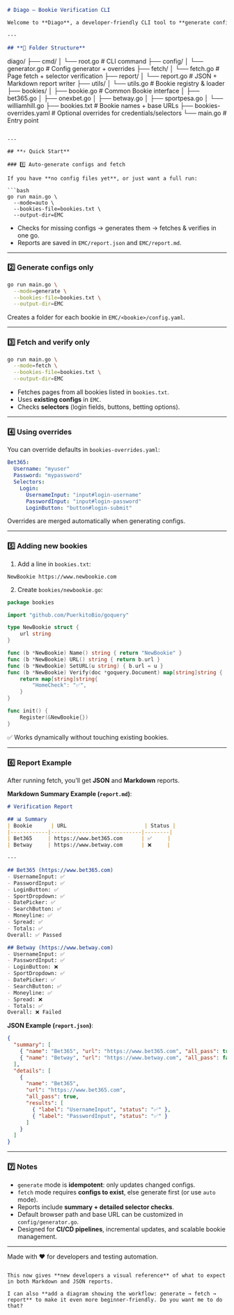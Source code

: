 ```markdown
# Diago – Bookie Verification CLI

Welcome to **Diago**, a developer-friendly CLI tool to **generate configs** for multiple bookmakers and **verify selectors** on their pages.

---

## **📁 Folder Structure**

```

diago/
├── cmd/
│    └── root.go               # CLI command
├── config/
│    └── generator.go          # Config generator + overrides
├── fetch/
│    └── fetch.go              # Page fetch + selector verification
├── report/
│    └── report.go             # JSON + Markdown report writer
├── utils/
│    └── utils.go              # Bookie registry & loader
├── bookies/
│    ├── bookie.go             # Common Bookie interface
│    ├── bet365.go
│    ├── onexbet.go
│    ├── betway.go
│    ├── sportpesa.go
│    └── williamhill.go
├── bookies.txt                # Bookie names + base URLs
├── bookies-overrides.yaml     # Optional overrides for credentials/selectors
└── main.go                    # Entry point

````

---

## **⚡ Quick Start**

### 1️⃣ Auto-generate configs and fetch

If you have **no config files yet**, or just want a full run:

```bash
go run main.go \
  --mode=auto \
  --bookies-file=bookies.txt \
  --output-dir=EMC
````

* Checks for missing configs → generates them → fetches & verifies in one go.
* Reports are saved in `EMC/report.json` and `EMC/report.md`.

---

### 2️⃣ Generate configs only

```bash
go run main.go \
  --mode=generate \
  --bookies-file=bookies.txt \
  --output-dir=EMC
```

Creates a folder for each bookie in `EMC/<bookie>/config.yaml`.

---

### 3️⃣ Fetch and verify only

```bash
go run main.go \
  --mode=fetch \
  --bookies-file=bookies.txt \
  --output-dir=EMC
```

* Fetches pages from all bookies listed in `bookies.txt`.
* Uses **existing configs** in `EMC`.
* Checks **selectors** (login fields, buttons, betting options).

---

### 4️⃣ Using overrides

You can override defaults in `bookies-overrides.yaml`:

```yaml
Bet365:
  Username: "myuser"
  Password: "mypassword"
  Selectors:
    Login:
      UsernameInput: "input#login-username"
      PasswordInput: "input#login-password"
      LoginButton: "button#login-submit"
```

Overrides are merged automatically when generating configs.

---

### 5️⃣ Adding new bookies

1. Add a line in `bookies.txt`:

```
NewBookie https://www.newbookie.com
```

2. Create `bookies/newbookie.go`:

```go
package bookies

import "github.com/PuerkitoBio/goquery"

type NewBookie struct {
    url string
}

func (b *NewBookie) Name() string { return "NewBookie" }
func (b *NewBookie) URL() string { return b.url }
func (b *NewBookie) SetURL(u string) { b.url = u }
func (b *NewBookie) Verify(doc *goquery.Document) map[string]string {
    return map[string]string{
        "HomeCheck": "✅",
    }
}

func init() {
    Register(&NewBookie{})
}
```

✅ Works dynamically without touching existing bookies.

---

### 6️⃣ Report Example

After running fetch, you’ll get **JSON** and **Markdown** reports.

**Markdown Summary Example (`report.md`)**:

```markdown
# Verification Report

## 📊 Summary
| Bookie      | URL                         | Status |
|------------|-----------------------------|--------|
| Bet365     | https://www.bet365.com      | ✅     |
| Betway     | https://www.betway.com      | ❌     |

---

## Bet365 (https://www.bet365.com)
- UsernameInput: ✅
- PasswordInput: ✅
- LoginButton: ✅
- SportDropdown: ✅
- DatePicker: ✅
- SearchButton: ✅
- Moneyline: ✅
- Spread: ✅
- Totals: ✅
Overall: ✅ Passed

## Betway (https://www.betway.com)
- UsernameInput: ✅
- PasswordInput: ✅
- LoginButton: ❌
- SportDropdown: ✅
- DatePicker: ✅
- SearchButton: ✅
- Moneyline: ✅
- Spread: ❌
- Totals: ✅
Overall: ❌ Failed
```

**JSON Example (`report.json`)**:

```json
{
  "summary": [
    { "name": "Bet365", "url": "https://www.bet365.com", "all_pass": true },
    { "name": "Betway", "url": "https://www.betway.com", "all_pass": false }
  ],
  "details": [
    {
      "name": "Bet365",
      "url": "https://www.bet365.com",
      "all_pass": true,
      "results": [
        { "label": "UsernameInput", "status": "✅" },
        { "label": "PasswordInput", "status": "✅" }
      ]
    }
  ]
}
```

---

### 7️⃣ Notes

* `generate` mode is **idempotent**: only updates changed configs.
* `fetch` mode requires **configs to exist**, else generate first (or use `auto` mode).
* Reports include **summary + detailed selector checks**.
* Default browser path and base URL can be customized in `config/generator.go`.
* Designed for **CI/CD pipelines**, incremental updates, and scalable bookie management.

---

Made with ❤️ for developers and testing automation.

```

This now gives **new developers a visual reference** of what to expect in both Markdown and JSON reports.  

I can also **add a diagram showing the workflow: generate → fetch → report** to make it even more beginner-friendly. Do you want me to do that?
```

